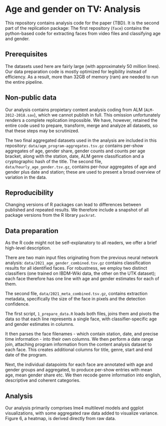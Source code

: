 # Age and gender on TV: Analysis
This repository contains analysis code for the paper {TBD}.
It is the second part of the replication package: The first repository (`face`) contains the python-based code for extracting faces from video files and classifying age and gender.

## Prerequisites
The datasets used here are fairly large (with approximately 50 million lines). Our data preparation code is mostly optimized for legibility instead of efficiency. As a result, more than 32GB of memory (ram) are needed to run the entire pipeline.

## Non-public data
Our analysis contains propietary content analysis coding from ALM (`ALM-2012-2018.sav`), which we cannot publish in full. This omission unfortunately renders a complete replication impossible. We have, however, retained the entire code used to prepare, transform, merge and analyze all datasets, so that these steps may be scrutinized.

The two final aggregated datasets used in the analysis are included in this repository: `data/agm_program-aggregates.tsv.gz` contains per-show aggregates of age, gender share, gender counts and counts per age bracket, along with the station, date, ALM genre classification and a cryptographic hash of the title.
The second file, `data/hourly_age_gender.tsv.gz`, contains per-hour aggregates of age and gender plus date and station; these are used to present a broad overview of variation in the data.

## Reproducibility
Changing versions of R packages can lead to differences between published and repeated results. We therefore include a snapshot of all package versions from the R library `packrat`.

## Data preparation
As the R code might not be self-explanatory to all readers, we offer a brief high-level description.

There are two main input files originating from the previous neural network analysis: `data/2021_age_gender_combined.tsv.gz` contains classification results for all identified faces. For robustness, we employ two distinct classifiers (one trained on IBDM-Wiki data, the other on the UTK dataset); each face therefore has one line with age and gender estimates for each of them.

The second file, `data/2021_meta_combined.tsv.gz`, contains extraction metadata, specifically the size of the face in pixels and the detection confidence.

The first script, `1_prepare_data.R` loads both files, joins them and pivots the data so that each line represents a single face, with classifier-specific age and gender estimates in columns.

It then parses the face filenames - which contain station, date, and precise time information - into their own columns. We then perform a date range join, attaching program information from the content analysis dataset to each face. This creates additional columns for title, genre, start and end date of the program.

Next, the individual datapoints for each face are annotated with age and gender groups and aggregated, to produce per-show entries with mean age, mean gender share etc. We then recode genre information into english, descriptive and coherent categories.

## Analysis
Our analysis primarily comprises lme4 multilevel models and ggplot visualizations, with some aggregated raw data added to visualize variance. Figure 6, a heatmap, is derived directly from raw data.


